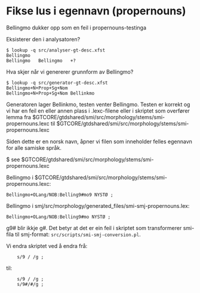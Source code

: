 # Fikse lus i egennavn (propernouns)


Bellingmo dukker opp som en feil i propernouns-testinga


Eksisterer den i analysatoren?

```
$ lookup -q src/analyser-gt-desc.xfst 
Bellingmo
Bellingmo	Bellingmo	+?
```


Hva skjer når vi genererer grunnform av Bellingmo?

```
$ lookup -q src/generator-gt-desc.xfst 
Bellingmo+N+Prop+Sg+Nom
Bellingmo+N+Prop+Sg+Nom	Bellinkmo
```


Generatoren lager Bellinkmo, testen venter Bellingmo. Testen er korrekt og vi
har en feil en eller annen plass i .lexc-filene eller i skriptet som overfører
lemma fra $GTCORE/gtdshared/smi/src/morphology/stems/smi-propernouns.lexc til
$GTCORE/gtdshared/smi/src/morphology/stems/smi-propernouns.lexc


Siden dette er en norsk navn, åpner vi filen som inneholder felles egennavn for alle samiske språk.


$ see $GTCORE/gtdshared/smi/src/morphology/stems/smi-propernouns.lexc


Bellingmo i $GTCORE/gtdshared/smi/src/morphology/stems/smi-propernouns.lexc:

```
Bellingmo+OLang/NOB:Belling9#mo9 NYSTØ ;
```


Bellingmo i smj/src/morphology/generated_files/smi-smj-propernouns.lex:

```
Bellingmo+OLang/NOB:Belling9#mo NYSTØ ;
```


g9# blir ikkje g#. Det betyr at det er ein feil i skriptet som transformerer
smi-fila til smj-format: `src/scripts/smi-smj-conversion.pl`. 


Vi endra skriptet ved å endra frå:

```
	s/9 / /g ;
```

til:

```
	s/9 / /g ;
	s/9#/#/g ;
```
